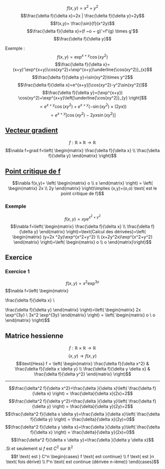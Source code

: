 $$f(x,y)=x^2+y^2$$
$$\frac{\delta f}{\delta x}=2x | \frac{\delta f}{\delta y}=2y$$
$$f(x,y)= \frac{\sin}{f}(x^2y)$$
$$\frac{\delta f}{\delta x}=(f ~o ~ g)'=f'(g) \times g'$$
$$\frac{\delta f}{\delta y}$$


Exemple : 
$$f(x,y)=\exp^{x+y}\cos(xy^2)$$
$$\frac{\delta f}{\delta x}=(x+y)'\exp^{x+y}\cos(xy^2)+\exp^{x+y}\underline{\cos(xy^2)}_{x}$$
$$\frac{\delta f}{\delta y}=\sin(xy^2)\times y^2$$
$$\frac{\delta f}{\delta x}=e^{x+y}[\cos(xy^2)-y^2\sin(xy^2)]$$
$$\frac{\delta f}{\delta y}=(\exp^{x+y}) \cos(xy^2)+\exp^{x+y}\left[\underline{\cos(xy^2)}_{y} \right]$$
$$=e^{x+y}\cos(xy^2)+e^{x+y}(-\sin(xy^2)\times(2yx))$$
$$=e^{x+y}\left[ \cos(xy^2)-2yx \sin(xy^2) \right]$$

## <u>Vecteur gradient</u>
$$f:\mathbb{R}\times \mathbb{R}\to\mathbb{R}$$
$$\nabla f=grad f=\left( \begin{matrix}
\frac{\delta f}{\delta x} \\
\frac{\delta f}{\delta y}
\end{matrix} \right)$$

## <u>Point critique de f</u>

$$\nabla f(x,y)= \left( \begin{matrix}
o \\
s
\end{matrix} \right) = \left( \begin{matrix}
2x \\
2y
\end{matrix} \right)\implies (x,y)=(o,o) \text{ est le point critique de f}$$


### Exemple

$$f(x,y)=xye^{x^2+y^2}$$
$$\nabla f=\left( \begin{matrix}
\frac{\delta f}{\delta x} \\
\frac{\delta f}{\delta y}
\end{matrix} \right)=\text{Calcul des dérivées}=\left( \begin{matrix}
(y+2x ^2y)\exp^{x^2+y^2} \\
(x+2y^2x)\exp^{x^2+y^2}
\end{matrix} \right)=\left( \begin{matrix}
o \\
o
\end{matrix}\right)$$

## Exercice 

### Exercice 1

$$f(x,y)=x^2 \exp^{3y}$$
$$\nabla f=\left( \begin{matrix}

\frac{\delta f}{\delta x} \\

\frac{\delta f}{\delta y}
\end{matrix} \right)=\left( \begin{matrix}
2x \exp^{3y} \\
3x^2 \exp^{3y}
\end{matrix} \right) = \left( \begin{matrix}
o \\
o
\end{matrix} \right)$$


## Matrice hessienne
$$f:\mathbb{R}\times \mathbb{R}\to\mathbb{R}$$
$$(x,y)\to f(x,y)$$
$$\text{Hess} f = \left( \begin{matrix}
\frac{\delta f}{\delta x^2}  & \frac{\delta f}{\delta x \delta y} \\
\frac{\delta f}{\delta y \delta x}  & \frac{\delta f}{\delta y^2} 
\end{matrix} \right)$$
___
$$\frac{\delta^2 f}{\delta x^2}=\frac{\delta }{\delta x}\left( \frac{\delta f}{\delta x} \right) = \frac{\delta}{\delta x}(2x)=2$$$$\frac{\delta^2 f}{\delta y^2}=\frac{\delta }{\delta y}\left( \frac{\delta f}{\delta y} \right) = \frac{\delta}{\delta y}(2y)=2$$
$$\frac{\delta^2 f}{\delta x \delta y}=\frac{\delta }{\delta x}\left( \frac{\delta f}{\delta y} \right) = \frac{\delta}{\delta x}(2y)=0$$
$$\frac{\delta^2 f}{\delta y \delta x}=\frac{\delta }{\delta y}\left( \frac{\delta f}{\delta x} \right) = \frac{\delta}{\delta y}(2x)=0$$
$$\frac{\delta^2 f}{\delta x \delta y}=\frac{\delta }{\delta y \delta x}$$.Si et seulement si $f$ est $C^2$ sur $\mathbb{R}^2$
$$f \text{ est } C^n \begin{cases}
f \text{ est continue} \\
f \text{ est }n \text{ fois dérivé} \\
 f^n \text{ est continue (dérivée n-ième)}
\end{cases}$$
